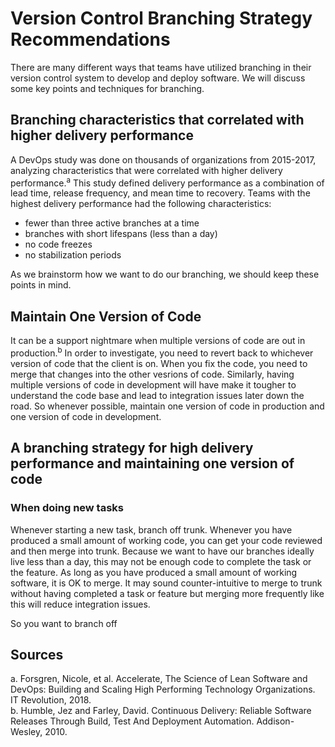 # Version Control Branching Strategy Recommendations

There are many different ways that teams have utilized branching in their version control system to develop and deploy software. We will discuss some key points and techniques for branching.

## Branching characteristics that correlated with higher delivery performance 
A DevOps study was done on thousands of organizations from 2015-2017, analyzing characteristics that were correlated with higher delivery performance.<sup>a</sup> This study defined delivery performance as a combination of lead time, release frequency, and mean time to recovery. Teams with the highest delivery performance had the following characteristics:
* fewer than three active branches at a time
* branches with short lifespans (less than a day)
* no code freezes
* no stabilization periods

As we brainstorm how we want to do our branching, we should keep these points in mind.

## Maintain One Version of Code
It can be a support nightmare when multiple versions of code are out in production.<sup>b</sup> In order to investigate, you need to revert back to whichever version of code that the client is on. When you fix the code, you need to merge that changes into the other vesrions of code. Similarly, having multiple versions of code in development will have make it tougher to understand the code base and lead to integration issues later down the road. So whenever possible, maintain one version of code in production and one version of code in development.

## A branching strategy for high delivery performance and maintaining one version of code
### When doing new tasks
Whenever starting a new task, branch off trunk. Whenever you have produced a small amount of working code, you can get your code reviewed and then merge into trunk. Because we want to have our branches ideally live less than a day, this may not be enough code to complete the task or the feature. As long as you have produced a small amount of working software, it is OK to merge. It may sound counter-intuitive to merge to trunk without having completed a task or feature but merging more frequently like this will reduce integration issues.

So you want to branch off 

## Sources
a. Forsgren, Nicole, et al. Accelerate, The Science of Lean Software and DevOps: Building and Scaling High Performing Technology Organizations. IT Revolution, 2018.  
b. Humble, Jez and Farley, David. Continuous Delivery: Reliable Software Releases Through Build, Test And Deployment Automation. Addison-Wesley, 2010.
